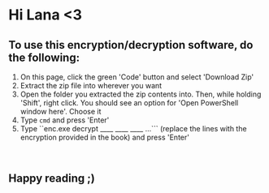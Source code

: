 # Hi Lana <3
## To use this encryption/decryption software, do the following:
1. On this page, click the green 'Code' button and select 'Download Zip'
2. Extract the zip file into wherever you want
3. Open the folder you extracted the zip contents into. Then, while holding 'Shift', right click. You should see an option for 'Open PowerShell window here'. Choose it
4. Type ```cmd``` and press 'Enter'
5. Type ``enc.exe decrypt ____ ____ ____ ...``` (replace the lines with the encryption provided in the book) and press 'Enter'
<br>
<h2>Happy reading ;)</h2>
